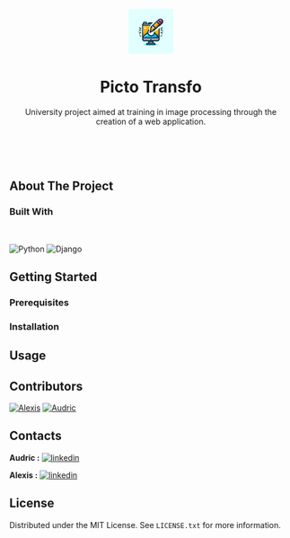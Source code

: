 <br/>
<div align="center">
    <img src="image.png" alt="Logo" width="80" height="80">
<h1 align="center">Picto Transfo</h1>




<p align="center">
     University project aimed at training in image processing through the creation of a web application.
    <br/>
  </p>
</div>



<br/>
<br/>
<br/>



## About The Project




### Built With

</br>


![Python](https://img.shields.io/badge/Python-FFD43B?style=for-the-badge&logo=python&logoColor=blue)
![Django](https://img.shields.io/badge/Django-092E20?style=for-the-badge&logo=django&logoColor=green)







<!-- GETTING STARTED -->
## Getting Started

<!-- TO DO -->


### Prerequisites

<!-- TO DO -->

### Installation





<!-- USAGE EXAMPLES -->
## Usage


<!-- TO DO (add screenshot) -->




## Contributors

[![Alexis](https://images.weserv.nl/?url=avatars.githubusercontent.com/u/92861656?v=4&h=75&w=75&fit=cover&mask=circle&maxage=7d)](https://github.com/Destroyeur6315)
[![Audric](https://images.weserv.nl/?url=avatars.githubusercontent.com/u/92861656?v=4&h=75&w=75&fit=cover&mask=circle&maxage=7d)](https://avatars.githubusercontent.com/u/100680489?v=4)

## Contacts

**Audric :**
[![linkedin](https://img.shields.io/badge/LinkedIn-0077B5?style=for-the-badge&logo=linkedin&logoColor=white
)](https://www.linkedin.com/in/audric-sabatier-3030a7250/)

**Alexis :**
[![linkedin](https://img.shields.io/badge/LinkedIn-0077B5?style=for-the-badge&logo=linkedin&logoColor=white
)](https://www.linkedin.com/in/alexis-carreau-b72119254/)

<!-- LICENSE -->
## License

Distributed under the MIT License. See `LICENSE.txt` for more information.
















